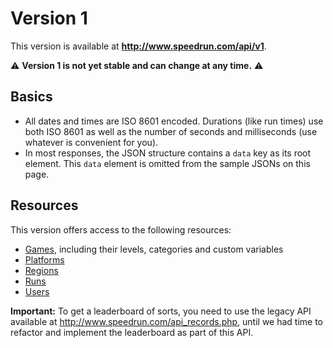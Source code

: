 # Version 1

This version is available at **http://www.speedrun.com/api/v1**.

:warning: **Version 1 is not yet stable and can change at any time.** :warning:

## Basics

* All dates and times are ISO 8601 encoded. Durations (like run times) use both ISO 8601 as well as
  the number of seconds and milliseconds (use whatever is convenient for you).
* In most responses, the JSON structure contains a ``data`` key as its root element. This ``data``
  element is omitted from the sample JSONs on this page.

## Resources

This version offers access to the following resources:

* [Games](games.md), including their levels, categories and custom variables
* [Platforms](platforms.md)
* [Regions](regions.md)
* [Runs](runs.md)
* [Users](users.md)

**Important:** To get a leaderboard of sorts, you need to use the legacy API available at
http://www.speedrun.com/api_records.php, until we had time to refactor and implement the leaderboard
as part of this API.
